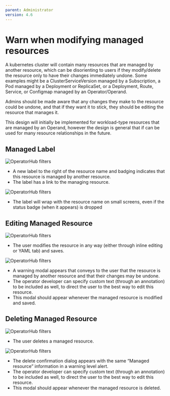 ```yaml
---
parent: Administrator
version: 4.6
---
```


# Warn when modifying managed resources

A kubernetes cluster will contain many resources that are managed by another resource, which can be disorienting to users if they modify/delete the resource only to have their changes immediately undone. Some examples might be a ClusterServiceVersion managed by a Subscription, a Pod managed by a Deployment or ReplicaSet, or a Deployment, Route, Service, or Configmap managed by an Operator/Operand.

Admins should be made aware that any changes they make to the resource could be undone, and that if they want it to stick, they should be editing the resource that manages it.

This design will initially be implemented for workload-type resources that are managed by an Operand, however the design is general that if can be used for many resource relationships in the future.

## Managed Label

![OperatorHub filters](img/3-1-badge-alert.png)
- A new label to the right of the resource name and badging indicates that this resource is managed by another resource.
- The label has a link to the managing resource.

![OperatorHub filters](img/3-1a-badge-alert-mobile.png)
- The label will wrap with the resource name on small screens, even if the status badge (when it appears) is dropped

## Editing Managed Resource

![OperatorHub filters](img/3-2-edit.png)
- The user modifies the resource in any way (either through inline editing or YAML tab) and saves.

![OperatorHub filters](img/3-3-edit-confirm.png)
- A warning modal appears that conveys to the user that the resource is managed by another resource and that their changes may be undone.
- The operator developer can specify custom text (through an annotation) to be included as well, to direct the user to the best way to edit this resource.
- This modal should appear whenever the managed resource is modified and saved.

## Deleting Managed Resource

![OperatorHub filters](img/4-1-delete.png)
- The user deletes a managed resource.

![OperatorHub filters](img/4-2-deleteConfirm.png)
- The delete confirmation dialog appears with the same “Managed resource” information in a warning level alert.
- The operator developer can specify custom text (through an annotation) to be included as well, to direct the user to the best way to edit this resource.
- This modal should appear whenever the managed resource is deleted.
